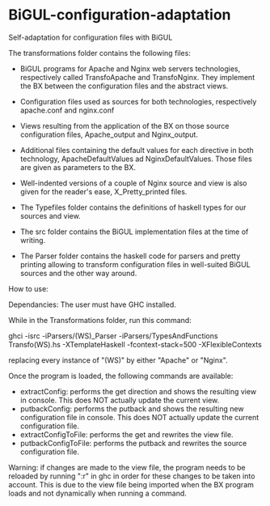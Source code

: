 # BiGUL-configuration-adaptation
Self-adaptation for configuration files with BiGUL


  The transformations folder contains the following files:

  - BiGUL programs for Apache and Nginx web servers technologies, respectively called TransfoApache and TransfoNginx. They implement the BX between the configuration files and the abstract views.
  - Configuration files used as sources for both technologies, respectively apache.conf and nginx.conf
  - Views resulting from the application of the BX on those source configuration files, Apache_output and Nginx_output.
  - Additional files containing the default values for each directive in both technology, ApacheDefaultValues ad NginxDefaultValues. Those files are given as parameters to the BX.
  - Well-indented versions of a couple of Nginx source and view is also given for the reader's ease, X_Pretty_printed files.
  
  - The Typefiles folder contains the definitions of haskell types for our sources and view.
  - The src folder contains the BiGUL implementation files at the time of writing.
  - The Parser folder contains the haskell code for parsers and pretty printing allowing to transform configuration files in well-suited BiGUL sources and the other way around.


How to use:

  Dependancies:
  The user must have GHC installed.

  While in the Transformations folder, run this command:
  
  ghci -isrc -iParsers/(WS)_Parser -iParsers/TypesAndFunctions Transfo(WS).hs -XTemplateHaskell -fcontext-stack=500 -XFlexibleContexts
  
  replacing every instance of "(WS)" by either "Apache" or "Nginx".
  
  Once the program is loaded, the following commands are available:
  - extractConfig: performs the get direction and shows the resulting view in console. This does NOT actually update the current view.
  - putbackConfig: performs the putback and shows the resulting new configuration file in console. This does NOT actually update the current configuration file.
  - extractConfigToFile: performs the get and rewrites the view file.
  - putbackConfigToFile: performs the putback and rewrites the source configuration file.
  
  Warning: if changes are made to the view file, the program needs to be reloaded by running ":r" in ghc in order for these changes to be taken into account. This is due to the view file being imported when the BX program loads and not dynamically when running a command.
